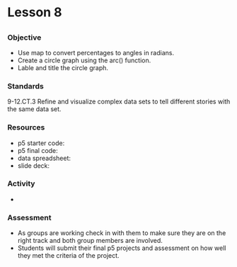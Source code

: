 # Lesson 8
## 

### Objective
- Use map to convert percentages to angles in radians.
- Create a circle graph using the arc() function.
- Lable and title the circle graph. 

### Standards
9-12.CT.3 Refine and visualize complex data sets to tell different stories with the same data set.
### Resources
- p5 starter code: 
- p5 final code: 
- data spreadsheet: 
- slide deck: 
### Activity
- 
### Assessment
- As groups are working check in with them to make sure they are on the right track and both group members are involved.  
- Students will submit their final p5 projects and assessment on how well they met the criteria of the project. 
